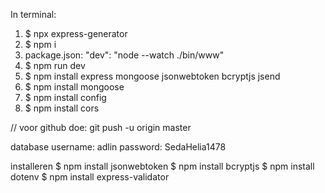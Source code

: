 In terminal:
1) $ npx express-generator
2) $ npm i
3) package.json:
    "dev": "node --watch ./bin/www"
4) $ npm run dev
5) $ npm install express mongoose jsonwebtoken bcryptjs jsend
6) $ npm install mongoose
7) $ npm install config
8) $ npm install cors

// voor github doe: git push -u origin master


database
    username: adlin
    password: SedaHelia1478


installeren
$ npm install jsonwebtoken
$ npm install bcryptjs
$ npm install dotenv
$ npm install express-validator